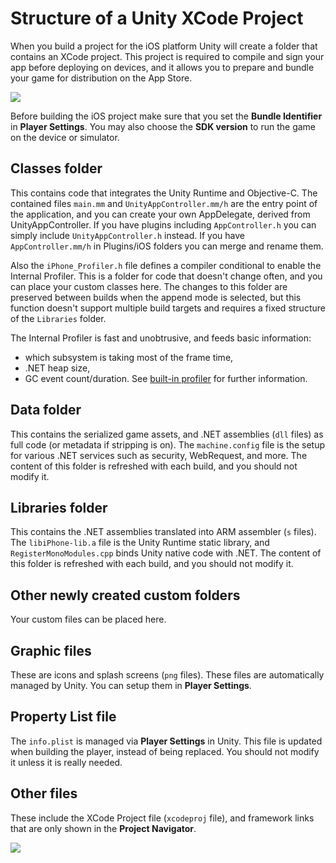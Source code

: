 Structure of a Unity XCode Project
===================================


When you build a project for the iOS platform Unity will create a folder that contains an XCode project. This project is required to compile and sign your app before deploying on devices, and it allows you to prepare and bundle your game for distribution on the App Store.


![](../uploads/Main/Unity-iPhone-Project-Folder.png) 

Before building the iOS project make sure that you set the __Bundle Identifier__ in __Player Settings__. You may also choose the __SDK version__ to run the game on the device or simulator.

Classes folder
--------------


This contains code that integrates the Unity Runtime and Objective-C. The contained files `main.mm` and `UnityAppController.mm/h` are the entry point of the application, and you can create your own AppDelegate, derived from UnityAppController. If you have plugins including `AppController.h` you can simply include `UnityAppController.h` instead. If you have `AppController.mm/h` in Plugins/iOS folders you can merge and rename them.

Also the `iPhone_Profiler.h` file defines a compiler conditional to enable the Internal Profiler. This is a folder for code that doesn't change often, and you can place your custom classes here. The changes to this folder are preserved between builds when the append mode is selected, but this function doesn't support multiple build targets and requires a fixed structure of the `Libraries` folder.

The Internal Profiler is fast and unobtrusive, and feeds basic information: 

* which subsystem is taking most of the frame time,
* .NET heap size,
* GC event count/duration.
See [built-in profiler](iphone-InternalProfiler) for further information.

Data folder
-----------


This contains the serialized game assets, and .NET assemblies (`dll` files) as full code (or metadata if stripping is on). The `machine.config` file is the setup for various .NET services such as security, WebRequest, and more. The content of this folder is refreshed with each build, and you should not modify it.

Libraries folder
----------------


This contains the .NET assemblies translated into ARM assembler (`s` files). The `libiPhone-lib.a` file is the Unity Runtime static library, and `RegisterMonoModules.cpp` binds Unity native code with .NET. The content of this folder is refreshed with each build, and you should not modify it.

Other newly created custom folders
----------------------------------


Your custom files can be placed here.

Graphic files
-------------


These are icons and splash screens (`png` files). These files are automatically managed by Unity. You can setup them in __Player Settings__.

Property List file
------------------


The `info.plist` is managed via __Player Settings__ in Unity. This file is updated when building the player, instead of being replaced. You should not modify it unless it is really needed.

Other files
-----------


These include the XCode Project file (`xcodeproj` file), and framework links that are only shown in the __Project Navigator__.


![](../uploads/Main/Unity-iPhone-Project.png) 
